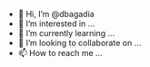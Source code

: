 - 👋 Hi, I’m @dbagadia
- 👀 I’m interested in ...
- 🌱 I’m currently learning ...
- 💞️ I’m looking to collaborate on ...
- 📫 How to reach me ...

<!---
dbagadia/dbagadia is a ✨ special ✨ repository because its `README.md` (this file) appears on your GitHub profile.
You can click the Preview link to take a look at your changes.
--->

